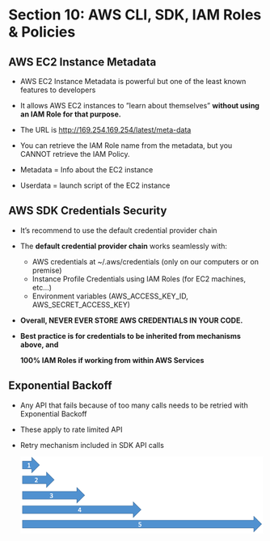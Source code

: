 # Section 10: AWS CLI, SDK, IAM Roles & Policies

## AWS EC2 Instance Metadata

- AWS EC2 Instance Metadata is powerful but one of the least known features to developers
- It allows AWS EC2 instances to ”learn about themselves” **without using an IAM Role for that purpose.**

- The URL is http://169.254.169.254/latest/meta-data
- You can retrieve the IAM Role name from the metadata, but you CANNOT retrieve the IAM Policy.

- Metadata = Info about the EC2 instance
- Userdata = launch script of the EC2 instance



## AWS SDK Credentials Security

- It’s recommend to use the default credential provider chain

- The **default credential provider chain** works seamlessly with:

  * AWS credentials at ~/.aws/credentials (only on our computers or on premise) 
  * Instance Profile Credentials using IAM Roles (for EC2 machines, etc...)
  * Environment variables (AWS_ACCESS_KEY_ID, AWS_SECRET_ACCESS_KEY)

- **Overall, NEVER EVER STORE AWS CREDENTIALS IN YOUR CODE.**

- **Best practice is for credentials to be inherited from mechanisms above, and**

  **100% IAM Roles if working from within AWS Services**

## Exponential Backoff

* Any API that fails because of too many calls needs to be retried with Exponential Backoff

* These apply to rate limited API

* Retry mechanism included in SDK API calls

  ![image-20200712170930640](./images/image-20200712170930640.png)

